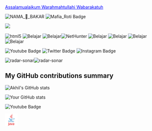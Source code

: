 <a href="#" style="color: blue;">Assalamualaikum Warahmahtullahi Wabarakatuh</a>

 <img alt="NAMA_🚡_BAKAR" src="https://img.shields.io/badge/-NAMA_:_ROTI_BAKAR-f7df1c?style=flat-square&logo=test&logoColor=black" />
<img src="https://img.shields.io/badge/Mafia_Roti-blue?style=for-the-badge&logo=linkedin&logoColor=white" alt="Mafia_Roti Badge"/>
  </a>



![](https://komarev.com/ghpvc/?belajar_bakar_roti_belajar_bakar_roti&color=give_your_color)

<img alt="html5" src="https://img.shields.io/badge/-HTML5-E34F26?style=flat-square&logo=html5&logoColor=white" /> <img alt="Belajar" src="https://img.shields.io/badge/-Belajar-f7df1c?style=flat-square&logo=test&logoColor=black" />  <img alt="Belajar" src="https://img.shields.io/badge/-Belajar-7953b3?style=flat-square&logo=javascript&logoColor=white" /><img alt="NetHunter" src="https://img.shields.io/badge/-NetHunter-007ACC?style=flat-square&logo=NetHunter&logoColor=white" />  <img alt="Belajar" src="https://img.shields.io/badge/-Belajar-DD0031?style=flat-square&logo=Belajar&logoColor=white" />  <img alt="Belajar" src="https://img.shields.io/badge/-Belajar-be3d19?style=flat-square&logo=belajar&logoColor=white" />  <img alt="Belajar" src="https://img.shields.io/badge/-Belajar-30a8ff?style=flat-square&logo=Belajar%20photoshop&logoColor=white" /> <img alt="Belajar" src="https://img.shields.io/badge/-Belajar-ff62f6?style=flat-square&logo=Belajar%20Rd&logoColor=white" />


<img src="https://img.shields.io/badge/YouTube-red?style=for-the-badge&logo=youtube&logoColor=white" alt="Youtube Badge"/>   <img src="https://img.shields.io/badge/Twitter-blue?style=for-the-badge&logo=twitter&logoColor=white" alt="Twitter Badge"/>  <img src="https://img.shields.io/badge/Instagram-blue?style=for-the-badge&logo=Instagram&logoColor=white" alt="Instagram Badge"/>





![radar-sonar](https://github.com/user-attachments/assets/5ba51154-20d3-4639-9a34-6621357c6896)![radar-sonar](https://github.com/user-attachments/assets/5a53635b-4b15-4606-99c0-c5492fa5630f)

<h2>My GitHub contributions summary</h2>
                                     
![Akhil's GitHub stats](https://github-readme-stats.vercel.app/api?username=cycosad&hide_border=true&show_icons=true&bg_color=151515&title_color=fb4362&icon_color=fb4362&text_bold=false&text_color=9e9e9e)

![Your GitHub stats](https://github-readme-stats.vercel.app/api?username=your_username&hide_border=true&show_icons=true&bg_color=151515&title_color=fb4362&icon_color=fb4362&text_bold=false&text_color=9e9e9e)


 <img src="https://img.shields.io/badge/YouTube-red?style=for-the-badge&logo=youtube&logoColor=white" alt="Youtube Badge"/>

 <img src="https://github.com/devicons/devicon/blob/master/icons/java/java-original-wordmark.svg" title="Java" alt="Java" width="40" height="40"/>&nbsp;





